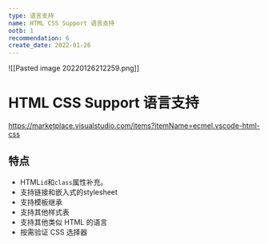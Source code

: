 ```yaml
---
type: 语言支持
name: HTML CSS Support 语言支持
ootb: 1
recommendation: 6
create_date: 2022-01-26
---
```



![[Pasted image 20220126212259.png]]

# HTML CSS Support 语言支持

https://marketplace.visualstudio.com/items?itemName=ecmel.vscode-html-css

## 特点

-   HTML`id`和`class`属性补充。
-   支持链接和嵌入式的stylesheet
-   支持模板继承
-   支持其他样式表
-   支持其他类似 HTML 的语言
-   按需验证 CSS 选择器

